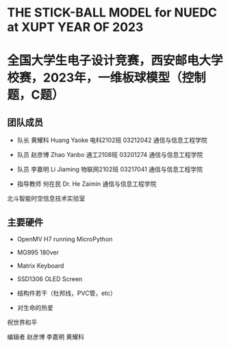 # THE STICK-BALL MODEL for NUEDC at XUPT YEAR OF 2023

# 全国大学生电子设计竞赛，西安邮电大学校赛，2023年，一维板球模型（控制题，C题）

## 团队成员

- 队长 黄耀科 Huang Yaoke 电科2102班   03212042 通信与信息工程学院

- 队员 赵彦博 Zhao Yanbo  通工2108班   03201274 通信与信息工程学院

- 队员 李嘉明 Li Jiaming  物联网2102班 03217041 通信与信息工程学院

- 指导教师 何在民 Dr. He Zaimin 通信与信息工程学院

北斗智能时空信息技术实验室

## 主要硬件

- OpenMV H7 running MicroPython

- MG995 180ver

- Matrix Keyboard

- SSD1306 OLED Screen

- 结构件若干（杜邦线，PVC管，etc）

- 对生命的热爱

祝世界和平

编辑者 赵彦博 李嘉明 黄耀科
